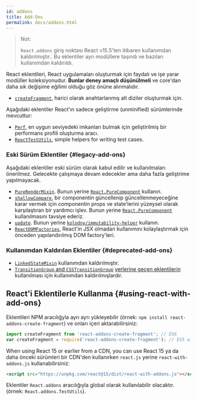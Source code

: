 ```yaml
---
id: addons
title: Add-Ons
permalink: docs/addons.html
---
```


> Not:
>
> `React.addons` giriş noktası React v15.5'ten itibaren kullanımdan kaldırılmıştır.. Bu eklentiler ayrı modüllere taşındı ve bazıları kullanımdan kaldırıldı.

React eklentileri, React uygulamaları oluşturmak için faydalı ve işe yarar modüller koleksiyonudur. **Bunlar deney amaçlı düşünülmeli** ve core'dan daha sık değişime eğilimi olduğu göz önüne alınmalıdır.

- [`createFragment`](/docs/create-fragment.html), harici olarak anahtarlanmış alt diziler oluşturmak için.

Aşağıdaki eklentiler React'ın sadece geliştirme (unminified) sürümlerinde mevcuttur:

- [`Perf`](/docs/perf.html), en uygun seviyedeki imkanları bulmak için geliştirilmiş bir performans profili oluşturma aracı.
- [`ReactTestUtils`](/docs/test-utils.html), simple helpers for writing test cases.

### Eski Sürüm Eklentiler {#legacy-add-ons}

Aşağıdaki eklentiler eski sürüm olarak kabul edilir ve kullanılmaları önerilmez. Gelecekte çalışmaya devam edecekler ama daha fazla geliştrime yapılmayacak.

- [`PureRenderMixin`](/docs/pure-render-mixin.html). Bunun yerine [`React.PureComponent`](/docs/react-api.html#reactpurecomponent) kullanın.
- [`shallowCompare`](/docs/shallow-compare.html), bir componentin güncellenip güncellenmeyeceğine karar vermek için componentin props ve state'lerini yüzeysel olarak karşılaştıran bir yardımcı işlev. Bunun yerine  [`React.PureComponent`](/docs/react-api.html#reactpurecomponent) kullanılmasını tavsiye ederiz.
- [`update`](/docs/update.html). Bunun yerine [`kolodny/immutability-helper`](https://github.com/kolodny/immutability-helper) kullanın.
- [`ReactDOMFactories`](https://www.npmjs.com/package/react-dom-factories), React'in JSX olmadan kullanımını kolaylaştırmak için önceden yapılandırılmış DOM factory'leri.

### Kullanımdan Kaldırılan Eklentiler {#deprecated-add-ons}

- [`LinkedStateMixin`](/docs/two-way-binding-helpers.html) kullanımdan kaldırılmıştır.
- [`TransitionGroup` and `CSSTransitionGroup`](/docs/animation.html)  [yerlerine geçen eklentilerin](https://github.com/reactjs/react-transition-group/tree/v1-stable) kullanılması için kullanımdan kaldırılmışlardır.

## React'i Eklentilerle Kullanma {#using-react-with-add-ons}

Eklentileri NPM aracılığyla ayrı ayrı yükleyebilir (örnek: `npm install react-addons-create-fragment`) ve onları içeri aktarabilirsiniz:

```javascript
import createFragment from 'react-addons-create-fragment'; // ES6
var createFragment = require('react-addons-create-fragment'); // ES5 with npm
```

When using React 15 or earlier from a CDN, you can use React 15 ya da daha önceki sürümleri bir CDN'den kullanırken `react.js` yerine  `react-with-addons.js` kullanabilirsiniz:

```html
<script src="https://unpkg.com/react@15/dist/react-with-addons.js"></script>
```

Eklentiler `React.addons` aracılığıyla global olarak kullanılabilir olacaktır. (örnek: `React.addons.TestUtils`).
